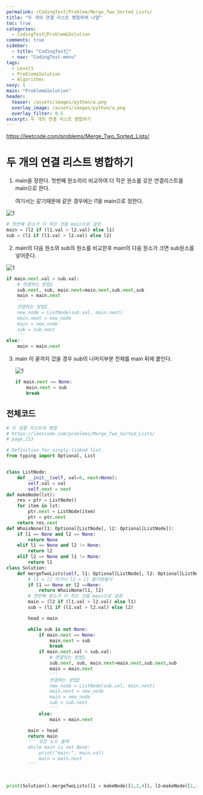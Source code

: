 ```yaml
---
permalink: /CodingTest/Problem/Merge_Two_Sorted_Lists/
title: "두 개의 연결 리스트 병합하여 나열"
toc: true
categories:
  - CodingTest🦁Problem&Solution
comments: true
sidebar:
  - title: "CodingTest🦁"
  - nav: "CodingTest-menu"
tags:
  - Level1
  - Problem&Solution
  - Algorithmㄴ
sexy: 1
main: "Problem&Solution"
header:
  teaser: /assets/images/python/a.png
  overlay_image: /assets/images/python/a.png
  overlay_filter: 0.5
excerpt: 두 개의 연결 리스트 병합하기
---
```


https://leetcode.com/problems/Merge_Two_Sorted_Lists/

# 두 개의 연결 리스트 병합하기

1. main을 정한다. 첫번째 원소끼리 비교하여 더 작은 원소를 갖은 연결리스트를 main으로 한다.

   여기서는 같기때문에 같은 경우에는 l1을 main으로 정한다.

![1]({{site.baseurl}}/assets/images/python/a.png)

```python
# 첫번째 원소가 더 작은 것을 main으로 설정
main = (l2 if (l1.val > l2.val) else l1)
sub = (l1 if (l1.val > l2.val) else l2)
```

2. main의 다음 원소와 sub의 원소를 비교한후 main의 다음 원소가 크면 sub원소를 넣어준다.

![1]({{site.baseurl}}/assets/images/python/b.png)

```python
if main.next.val > sub.val:
    # 연결하는 방법1
    sub.next, sub, main.next=main.next,sub.next,sub
    main = main.next
    '''
    연결하는 방법2
    new_node = ListNode(sub.val, main.next)
    main.next = new_node
    main = new_node
    sub = sub.next
    '''
else:
    main = main.next
```

3. main 이 끝까지 갔을 경우 sub의 나머지부분 전체를 main 뒤에 붙인다.

   ![1]({{site.baseurl}}/assets/images/python/c.png)

   ```python
   if main.next == None:
       main.next = sub
       break
   ```

## 전체코드

```python
# 두 정렬 리스트의 병합
# https://leetcode.com/problems/Merge_Two_Sorted_Lists/
# page.213

# Definition for singly-linked list.
from typing import Optional, List


class ListNode:
    def __init__(self, val=0, next=None):
        self.val = val
        self.next = next
def makeNode(lst):
    res = ptr = ListNode()
    for item in lst:
        ptr.next = ListNode(item)
        ptr = ptr.next
    return res.next
def WhoisNone(l1: Optional[ListNode], l2: Optional[ListNode]):
    if l1 == None and l2 == None:
        return None
    elif l1 == None and l2 != None:
        return l2
    elif l2 == None and l1 != None:
        return l1
class Solution:
    def mergeTwoLists(self, l1: Optional[ListNode], l2: Optional[ListNode]) -> Optional[ListNode]:
        # l1 = [] 이거나 l2 = [] 들어왔을시
        if l1 == None or l2 ==None:
            return WhoisNone(l1, l2)
        # 첫번째 원소가 더 작은 것을 main으로 설정
        main = (l2 if (l1.val > l2.val) else l1)
        sub = (l1 if (l1.val > l2.val) else l2)

        head = main

        while sub is not None:
            if main.next == None:
                main.next = sub
                break
            if main.next.val > sub.val:
                # 연결하는 방법1
                sub.next, sub, main.next=main.next,sub.next,sub
                main = main.next
                '''
                연결하는 방법2
                new_node = ListNode(sub.val, main.next)
                main.next = new_node
                main = new_node
                sub = sub.next
                '''
            else:
                main = main.next

        main = head
        return main
        ''' 모든 노드 출력
        while main is not None:
            print("main:", main.val)
            main = main.next
        '''



print(Solution().mergeTwoLists(l1 = makeNode([1,2,4]), l2=makeNode([1,3,4,5,6,7])))
```
